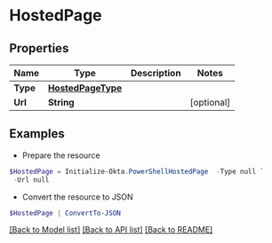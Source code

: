 # HostedPage
## Properties

Name | Type | Description | Notes
------------ | ------------- | ------------- | -------------
**Type** | [**HostedPageType**](HostedPageType.md) |  | 
**Url** | **String** |  | [optional] 

## Examples

- Prepare the resource
```powershell
$HostedPage = Initialize-Okta.PowerShellHostedPage  -Type null `
 -Url null
```

- Convert the resource to JSON
```powershell
$HostedPage | ConvertTo-JSON
```

[[Back to Model list]](../README.md#documentation-for-models) [[Back to API list]](../README.md#documentation-for-api-endpoints) [[Back to README]](../README.md)

